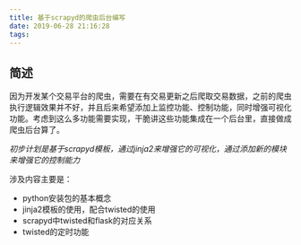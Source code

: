 ```yaml
---
title: 基于scrapyd的爬虫后台编写
date: 2019-06-28 21:16:28
tags:
---
```


## 简述

因为开发某个交易平台的爬虫，需要在有交易更新之后爬取交易数据，之前的爬虫执行逻辑效果并不好，并且后来希望添加上监控功能、控制功能，同时增强可视化功能。考虑到这么多功能需要实现，干脆讲这些功能集成在一个后台里，直接做成爬虫后台算了。

_初步计划是基于scrapyd模板，通过jinja2来增强它的可视化，通过添加新的模块来增强它的控制能力_

涉及内容主要是：

*  python安装包的基本概念
* jinja2模板的使用，配合twisted的使用
* scrapyd中twisted和flask的对应关系
* twisted的定时功能



